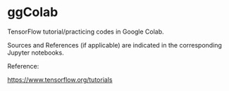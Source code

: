 # ggColab

TensorFlow tutorial/practicing codes in Google Colab.

Sources and References (if applicable) are indicated in the corresponding Jupyter notebooks.

Reference:

https://www.tensorflow.org/tutorials

